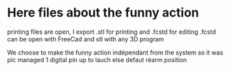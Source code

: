 # Here files about the funny action

printing files are open, I export .stl for printing and .fcstd for editing
.fcstd can be open with FreeCad and stl with any 3D program



We choose to make the funny action indépendant from the system so it was pic managed
1 digital pin up to lauch else defaut réarm position



